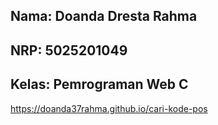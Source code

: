 ## Nama: Doanda Dresta Rahma
## NRP: 5025201049
## Kelas: Pemrograman Web C

https://doanda37rahma.github.io/cari-kode-pos
